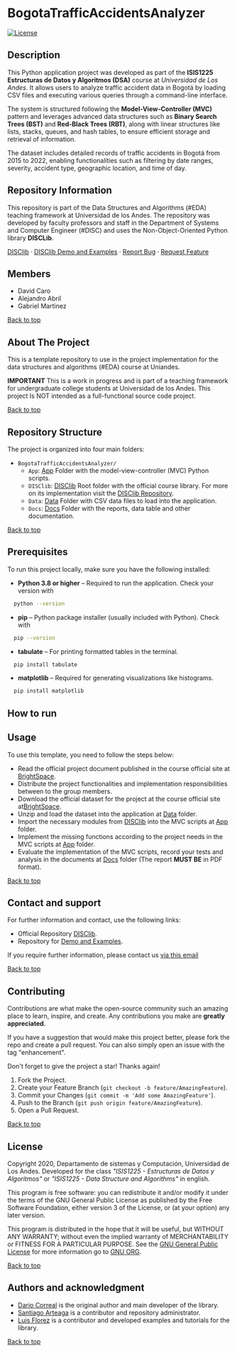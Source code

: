 # BogotaTrafficAccidentsAnalyzer
<!-- PROJECT SHIELDS -->
[![License][challenge3-license-shield]][challenge3-license-url]

## Description

This Python application project was developed as part of the **ISIS1225 Estructuras de Datos y Algoritmos (DSA)** course at _Universidad de Los Andes_. It allows users to analyze traffic accident data in Bogotá by loading CSV files and executing various queries through a command-line interface.

The system is structured following the **Model-View-Controller (MVC)** pattern and leverages advanced data structures such as **Binary Search Trees (BST)** and **Red-Black Trees (RBT)**, along with linear structures like lists, stacks, queues, and hash tables, to ensure efficient storage and retrieval of information.

The dataset includes detailed records of traffic accidents in Bogotá from 2015 to 2022, enabling functionalities such as filtering by date ranges, severity, accident type, geographic location, and time of day.

## Repository Information

This repository is part of the Data Structures and Algorithms (#EDA) teaching framework at Universidad de los Andes. The repository was developed by faculty professors and staff in the Department of Systems and Computer Engineer (#DISC) and uses the Non-Object-Oriented Python library **DISCLib**.

[DISClib][disclib-url] · [DISClib Demo and Examples][demo-url] · [Report Bug][challenge3-bugs-url] · [Request Feature][challenge3-issues-url]

## Members

- David Caro
- Alejandro Abril
- Gabriel Martinez

[Back to top](#bogotatrafficaccidentsanalyzer)

<!-- ABOUT THE PROJECT -->
## About The Project

This is a template repository to use in the project implementation for the data structures and algorithms (#EDA) course at Uniandes.

**IMPORTANT** This is a work in progress and is part of a teaching framework for undergraduate college students at Universidad de los Andes. This project Is NOT intended as a full-functional source code project.

[Back to top](#bogotatrafficaccidentsanalyzer)

## Repository Structure

The project is organized into four main folders:

- `BogotaTrafficAccidentsAnalyzer/`
    - `App`: [App](./App) Folder with the model-view-controller (MVC) Python scripts.
    - `DISClib`: [DISClib](./DISClib) Root folder with the official course library. For more on its implementation visit the [DISClib Repository][disclib-url].
    - `Data`: [Data](./Data) Folder with CSV data files to load into the application.
    - `Docs`: [Docs](./Docs) Folder with the reports, data table and other documentation.

[Back to top](#bogotatrafficaccidentsanalyzere)

## Prerequisites

To run this project locally, make sure you have the following installed:

- **Python 3.8 or higher** – Required to run the application.
  Check your version with
```bash
  python --version
  ```
- **pip** – Python package installer (usually included with Python).
  Check with
```bash
  pip --version
  ```
- **tabulate** – For printing formatted tables in the terminal.
```bash
  pip install tabulate
  ```
- **matplotlib** – Required for generating visualizations like histograms.
```bash
  pip install matplotlib
  ```

## How to run


<!-- USAGE EXAMPLES -->
## Usage

To use this template, you need to follow the steps below:

* Read the official project document published in the course official site at [BrightSpace][BrightSpace-url].
* Distribute the project functionalities and implementation responsibilities between to the group members.
* Download the official dataset for the project at the course official site at[BrightSpace][BrightSpace-url].
* Unzip and load the dataset into the application at [Data](./Data) folder.
* Import the necessary modules from [DISClib](./DISClib) into the MVC scripts at [App](./App) folder.
* Implement the missing functions according to the project needs in the MVC scripts at [App](./App) folder.
* Evaluate the implementation of the MVC scripts, record your tests and analysis in the documents at [Docs](./Docs) folder (The report **MUST BE** in PDF format).

[Back to top](#bogotatrafficaccidentsanalyzer)

<!-- CONTACT -->
## Contact and support

For further information and contact, use the following links:

* Official Repository [DISClib][disclib-url].
* Repository for [Demo and Examples][demo-url].
  
If you require further information, please contact us [via this email](mailto:isis1225@uniandes.edu.co)

[Back to top](#bogotatrafficaccidentsanalyzer)

<!-- CONTRIBUTING -->
## Contributing

Contributions are what make the open-source community such an amazing place to learn, inspire, and create. Any contributions you make are **greatly appreciated**.

If you have a suggestion that would make this project better, please fork the repo and create a pull request. You can also simply open an issue with the tag "enhancement".

Don't forget to give the project a star! Thanks again!

1. Fork the Project.
2. Create your Feature Branch (`git checkout -b feature/AmazingFeature`).
3. Commit your Changes (`git commit -m 'Add some AmazingFeature'`).
4. Push to the Branch (`git push origin feature/AmazingFeature`).
5. Open a Pull Request.

[Back to top](#bogotatrafficaccidentsanalyzer)

<!-- LICENSE -->
## License

Copyright 2020, Departamento de sistemas y Computación, Universidad de Los Andes.
Developed for the class _"ISIS1225 - Estructuras de Datos y Algoritmos"_ or _"ISIS1225 - Data Structure and Algorithms"_ in english.

This program is free software: you can redistribute it and/or modify it under the terms of the GNU General Public License as published by the Free Software Foundation, either version 3 of the License, or (at your option) any later version.

This program is distributed in the hope that it will be useful, but WITHOUT ANY WARRANTY; without even the implied warranty of MERCHANTABILITY or FITNESS FOR A PARTICULAR PURPOSE. See the [GNU General Public License](LICENSE) for more information go to [GNU ORG][gnu-url].

[Back to top](#bogotatrafficaccidentsanalyzer)

<!-- ACKNOWLEDGMENTS -->
## Authors and acknowledgment

* [Dario Correal][dariocorreal-url] is the original author and main developer of the library.
* [Santiago Arteaga][phillipus85-url] is a contributor and repository administrator. 
* [Luis Florez][le99-url] is a contributor and developed examples and tutorials for the library.

[Back to top](#bogotatrafficaccidentsanalyzer)

<!-- MARKDOWN LINKS & IMAGES -->
<!-- https://www.markdownguide.org/basic-syntax/#reference-style-links -->
<!-- links for DISClib -->
[contributors-shield]: https://img.shields.io/github/contributors/ISIS1225DEVS/ISIS1225-Lib.svg?style=for-the-badge
[contributors-url]: https://github.com/ISIS1225DEVS/ISIS1225-Lib/graphs/contributors
[forks-shield]: https://img.shields.io/github/forks/ISIS1225DEVS/ISIS1225-Lib.svg?style=for-the-badge
[forks-url]: https://github.com/ISIS1225DEVS/ISIS1225-Lib/network/members
[stars-shield]: https://img.shields.io/github/stars/ISIS1225DEVS/ISIS1225-Lib.svg?style=for-the-badge
[stars-url]: https://github.com/ISIS1225DEVS/ISIS1225-Lib/stargazers
[issues-shield]: https://img.shields.io/github/issues/ISIS1225DEVS/ISIS1225-Lib.svg?style=for-the-badge
[issues-url]: https://github.com/ISIS1225DEVS/ISIS1225-Lib/issues
[license-shield]: https://img.shields.io/badge/License-GPLv3-blue.svg?style=for-the-badge
[license-url]: https://github.com/ISIS1225DEVS/ISIS1225-Lib/blob/master/LICENSE
<!-- [linkedin-shield]: https://img.shields.io/badge/-LinkedIn-black.svg?style=for-the-badge&logo=linkedin&colorB=555
[linkedin-url]: https://linkedin.com/in/linkedin_username
[product-screenshot]: images/screenshot.png -->
[uniandes-url]: https://cursos.virtual.uniandes.edu.co/isis1225/
[BrightSpace-url]: https://bloqueneon.uniandes.edu.co/d2l/home
[organization-url]: https://github.com/ISIS1225DEVS/
[disclib-url]: https://github.com/ISIS1225DEVS/ISIS1225-Lib
[demo-url]: https://github.com/ISIS1225DEVS/ISIS1225-Examples
[bugs-url]: https://github.com/ISIS1225DEVS/ISIS1225-Lib/issues
[issues-url]: https://github.com/ISIS1225DEVS/ISIS1225-Lib/issues
[gnu-url]: http://www.gnu.org/licenses/
<!-- contributors  -->
[dariocorreal-url]: https://github.com/dariocorreal
[phillipus85-url]: https://github.com/phillipus85
[le99-url]: https://github.com/le99
<!-- EDA lab + challenges repository -->
[sample-mvc-url]: https://github.com/ISIS1225DEVS/ISIS1225-SampleMVC
[sample-conflicts-url]: https://github.com/ISIS1225DEVS/ISIS1225-SampleConflicts
[sample-list-url]: https://github.com/ISIS1225DEVS/ISIS1225-SampleList
[sample-sort-url]: https://github.com/ISIS1225DEVS/ISIS1225-SampleSorts
[sample-map-url]: https://github.com/ISIS1225DEVS/ISIS1225-SampleMap
[sample-collision-url]: https://github.com/ISIS1225DEVS/ISIS1225-SampleCollision
[sample-tree-url]: https://github.com/ISIS1225DEVS/ISIS1225-SampleTree
[sample-graph-url]: https://github.com/ISIS1225DEVS/ISIS1225-SampleGraph
[sample-algorithm-url]: https://github.com/ISIS1225DEVS/ISIS1225-SampleAlgorithm
[challenge1-url]: https://github.com/ISIS1225DEVS/Reto1-Template
[challenge2-url]: https://github.com/ISIS1225DEVS/Reto2-Template
[challenge3-url]: https://github.com/ISIS1225DEVS/Reto3-Template
[challenge4-url]: https://github.com/ISIS1225DEVS/Reto4-Template

<!-- links for EDA examples repository -->
[demo-contributors-shield]: https://img.shields.io/github/contributors/ISIS1225DEVS/ISIS1225-Examples.svg?style=for-the-badge
[demo-contributors-url]: https://github.com/ISIS1225DEVS/ISIS1225-Examples/graphs/contributors
[demo-forks-shield]: https://img.shields.io/github/forks/ISIS1225DEVS/ISIS1225-Examples.svg?style=for-the-badge
[demo-forks-url]: https://github.com/ISIS1225DEVS/ISIS1225-Examples/network/members
[demo-stars-shield]: https://img.shields.io/github/stars/ISIS1225DEVS/ISIS1225-Examples.svg?style=for-the-badge
[demo-stars-url]: https://github.com/ISIS1225DEVS/ISIS1225-Examples/stargazers
[demo-issues-shield]: https://img.shields.io/github/issues/ISIS1225DEVS/ISIS1225-Examples.svg?style=for-the-badge
[demo-issues-url]: https://github.com/ISIS1225DEVS/ISIS1225-Examples/issues
[demo-license-shield]: https://img.shields.io/badge/License-GPLv3-blue.svg?style=for-the-badge
[demo-license-url]: https://github.com/ISIS1225DEVS/ISIS1225-Examples/blob/master/LICENSE
[demo-bugs-url]: https://github.com/ISIS1225DEVS/ISIS1225-Examples/issues
[demo-issues-url]: https://github.com/ISIS1225DEVS/ISIS1225-Examples/issues

<!-- links for EDA Sample-Reto3 challenge repository -->
[challenge3-contributors-shield]: https://img.shields.io/github/contributors/ISIS1225DEVS/Reto3-Template.svg?style=for-the-badge
[challenge3-contributors-url]: https://github.com/ISIS1225DEVS/Reto3-Template/graphs/contributors
[challenge3-forks-shield]: https://img.shields.io/github/forks/ISIS1225DEVS/Reto3-Template.svg?style=for-the-badge
[challenge3-forks-url]: https://github.com/ISIS1225DEVS/Reto3-Template/network/members
[challenge3-stars-shield]: https://img.shields.io/github/stars/ISIS1225DEVS/Reto3-Template.svg?style=for-the-badge
[challenge3-stars-url]: https://github.com/ISIS1225DEVS/Reto3-Template/stargazers
[challenge3-issues-shield]: https://img.shields.io/github/issues/ISIS1225DEVS/Reto3-Template.svg?style=for-the-badge
[challenge3-issues-url]: https://github.com/ISIS1225DEVS/Reto3-Template/issues
[challenge3-license-shield]: https://img.shields.io/badge/License-GPLv3-blue.svg?style=for-the-badge
[challenge3-license-url]: https://github.com/ISIS1225DEVS/Reto3-Template/blob/master/LICENSE
[challenge3-bugs-url]: https://github.com/ISIS1225DEVS/Reto3-Template/issues
[challenge3-issues-url]: https://github.com/ISIS1225DEVS/Reto3-Template/issues
